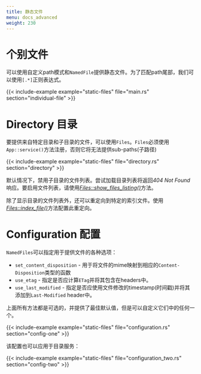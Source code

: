 ```yaml
---
title: 静态文件
menu: docs_advanced
weight: 230
---
```


# 个别文件

可以使用自定义path模式和`NamedFile`提供静态文件。为了匹配path尾部，我们可以使用`[.*]`正则表达式。

{{< include-example example="static-files" file="main.rs" section="individual-file" >}}

# Directory 目录

要提供来自特定目录和子目录的文件，可以使用`Files`。`Files`必须使用`App::service()`方法注册，否则它将无法提供sub-paths(子路径)

{{< include-example example="static-files" file="directory.rs" section="directory" >}}

默认情况下，禁用子目录的文件列表。尝试加载目录列表将返回*404 Not Found*响应。要启用文件列表，请使用[*Files::show_files_listing()*][showfileslisting]方法。

除了显示目录的文件列表外，还可以重定向到特定的索引文件。使用[*Files::index_file()*][indexfile]方法配置此重定向。

# Configuration 配置

`NamedFiles`可以指定用于提供文件的各种选项：

- `set_content_disposition` - 用于将文件的mime映射到相应的`Content-Disposition`类型的函数
- `use_etag` - 指定是否应计算`ETag`并将其包含在headers中。
- `use_last_modified` - 指定是否应使用文件修改的timestamp(时间戳)并将其添加到`Last-Modified` header中。

上面所有方法都是可选的，并提供了最佳默认值，但是可以自定义它们中的任何一个。

{{< include-example example="static-files" file="configuration.rs" section="config-one" >}}

该配置也可以应用于目录服务：

{{< include-example example="static-files" file="configuration_two.rs" section="config-two" >}}

[showfileslisting]: https://docs.rs/actix-files/0.2/actix_files/struct.Files.html
[indexfile]: https://docs.rs/actix-files/0.2/actix_files/struct.Files.html#method.index_file
